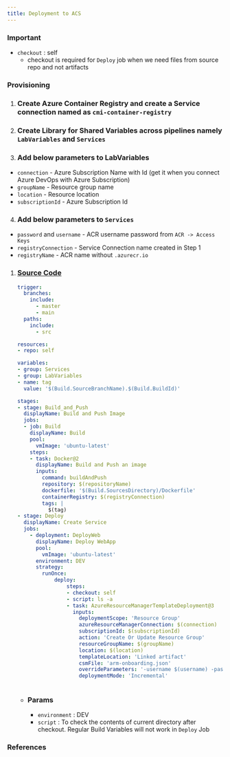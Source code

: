 ```yaml
---
title: Deployment to ACS
---
```


### Important
- `checkout` : self
    - checkout is required for `Deploy` job when we need files from source repo and not artifacts

### Provisioning
1. ### Create Azure Container Registry and create a Service connection named as `cmi-container-registry`
2. ### Create Library for Shared Variables across pipelines namely `LabVariables` and `Services`
3. ### Add below parameters to LabVariables
  - `connection` - Azure Subscription Name with Id (get it when you connect Azure DevOps with Azure Subscription)
  - `groupName` - Resource group name 
  - `location` - Resource location 
  - `subscriptionId` - Azure Subscription Id
4. ### Add below parameters to `Services`
  - `password` and `username` - ACR username password from  `ACR -> Access Keys`
  - `registryConnection` - Service Connection name created in Step 1
  - `registryName` - ACR name without `.azurecr.io`
  
1. ### [Source Code](https://github.com/cloudxlabs/cmi-service-onboarding-dotnet)
    ```yaml
    trigger:
      branches:
        include:
          - master
          - main
      paths:
        include:
          - src

    resources:
    - repo: self

    variables:
    - group: Services
    - group: LabVariables
    - name: tag
      value: '$(Build.SourceBranchName).$(Build.BuildId)'

    stages:
    - stage: Build_and_Push
      displayName: Build and Push Image
      jobs:  
      - job: Build
        displayName: Build
        pool:
          vmImage: 'ubuntu-latest'
        steps:
        - task: Docker@2
          displayName: Build and Push an image
          inputs:
            command: buildAndPush
            repository: $(repositoryName)
            dockerfile: '$(Build.SourcesDirectory)/Dockerfile'
            containerRegistry: $(registryConnection)
            tags: |
              $(tag)
    - stage: Deploy
      displayName: Create Service
      jobs:
        - deployment: DeployWeb
          displayName: Deploy WebApp
          pool:
            vmImage: 'ubuntu-latest'
          environment: DEV
          strategy:
            runOnce:
                deploy:
                    steps:
                    - checkout: self
                    - script: ls -a
                    - task: AzureResourceManagerTemplateDeployment@3
                      inputs:
                        deploymentScope: 'Resource Group'
                        azureResourceManagerConnection: $(connection)
                        subscriptionId: $(subscriptionId)
                        action: 'Create Or Update Resource Group'
                        resourceGroupName: $(groupName)
                        location: $(location)
                        templateLocation: 'Linked artifact'
                        csmFile: 'arm-onboarding.json'
                        overrideParameters: '-username $(username) -password $(password) -imageTag $(tag) -registryName $(registryName)'
                        deploymentMode: 'Incremental'
                    
    ```
    - ### Params 
        - `environment` : DEV
        - `script` : To check the contents of current directory after checkout. Regular Build Variables will not work in `Deploy` Job
        
### References
